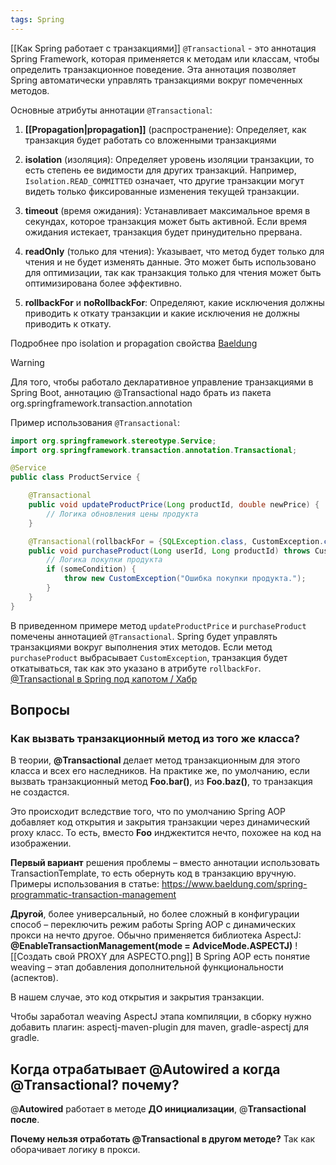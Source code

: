 ```yaml
---
tags: Spring
--- 
```


 [[Как Spring работает с транзакциями]]
`@Transactional` - это аннотация Spring Framework, которая применяется к методам или классам, чтобы определить транзакционное поведение. Эта аннотация позволяет Spring автоматически управлять транзакциями вокруг помеченных методов.

Основные атрибуты аннотации `@Transactional`:

1. **[[Propagation|propagation]]** (распространение): Определяет, как транзакция будет работать со вложенными транзакциями
    
2. **isolation** (изоляция): Определяет уровень изоляции транзакции, то есть степень ее видимости для других транзакций. Например, `Isolation.READ_COMMITTED` означает, что другие транзакции могут видеть только фиксированные изменения текущей транзакции.
    
3. **timeout** (время ожидания): Устанавливает максимальное время в секундах, которое транзакция может быть активной. Если время ожидания истекает, транзакция будет принудительно прервана.
    
4. **readOnly** (только для чтения): Указывает, что метод будет только для чтения и не будет изменять данные. Это может быть использовано для оптимизации, так как транзакция только для чтения может быть оптимизирована более эффективно.
    
5. **rollbackFor** и **noRollbackFor**: Определяют, какие исключения должны приводить к откату транзакции и какие исключения не должны приводить к откату.
    

Подробнее про isolation и propagation свойства [Baeldung](https://www.baeldung.com/spring-transactional-propagation-isolation)

>[!Warning] 
>Для того, чтобы работало декларативное управление транзакциями в Spring Boot, аннотацию @Transactional надо брать из пакета org.springframework.transaction.annotation

Пример использования `@Transactional`:
```java
import org.springframework.stereotype.Service;
import org.springframework.transaction.annotation.Transactional;

@Service
public class ProductService {

    @Transactional
    public void updateProductPrice(Long productId, double newPrice) {
        // Логика обновления цены продукта
    }

    @Transactional(rollbackFor = {SQLException.class, CustomException.class})
    public void purchaseProduct(Long userId, Long productId) throws CustomException {
        // Логика покупки продукта
        if (someCondition) {
            throw new CustomException("Ошибка покупки продукта.");
        }
    }
}
```

В приведенном примере метод `updateProductPrice` и `purchaseProduct` помечены аннотацией `@Transactional`. Spring будет управлять транзакциями вокруг выполнения этих методов. Если метод `purchaseProduct` выбрасывает `CustomException`, транзакция будет откатываться, так как это указано в атрибуте `rollbackFor`.
 [@Transactional в Spring под капотом / Хабр](https://habr.com/ru/articles/532000/)

## Вопросы
### Как вызвать транзакционный метод из того же класса?

В теории, **@Transactional** делает метод транзакционным для этого класса и всех его наследников. На практике же, по умолчанию, если вызвать транзакционный метод **Foo.bar()**, из **Foo.baz()**, то транзакция не создастся.

Это происходит вследствие того, что по умолчанию Spring AOP добавляет код открытия и закрытия транзакции через динамический proxy класс. То есть, вместо **Foo** инджектится нечто, похожее на код на изображении.

**Первый вариант** решения проблемы – вместо аннотации использовать TransactionTemplate, то есть обернуть код в транзакцию вручную.
Примеры использования в статье: https://www.baeldung.com/spring-programmatic-transaction-management

**Другой**, более универсальный, но более сложный в конфигурации способ – переключить режим работы Spring AOP с динамических прокси на нечто другое. Обычно применяется библиотека AspectJ:
**@EnableTransactionManagement(mode = AdviceMode.ASPECTJ)**
![[Создать свой PROXY для ASPECTО.png]]
В Spring AOP есть понятие weaving – этап добавления дополнительной функциональности (аспектов).

В нашем случае, это код открытия и закрытия транзакции.

Чтобы заработал weaving AspectJ этапа компиляции, в сборку нужно добавить
плагин: aspectj-maven-plugin для maven, gradle-aspectj для gradle.

## Когда отрабатывает @Autowired а когда @Transactional? почему?
@**Autowired** работает в методе **ДО инициализации**, @**Transactional после**.

**Почему нельзя отработать @Transactional в другом методе?**
Так как оборачивает логику в прокси.
